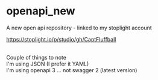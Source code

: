 # openapi_new
A new open api repository - linked to my stoplight account</br>

https://stoplight.io/p/studio/gh/CaptFluffball

</br>Couple of things to note
</br>I'm using JSON (I prefer it YAML)
</br>I'm using openapi 3 ... not swagger 2 (latest version)
